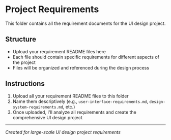 # Project Requirements

This folder contains all the requirement documents for the UI design project.

## Structure
- Upload your requirement README files here
- Each file should contain specific requirements for different aspects of the project
- Files will be organized and referenced during the design process

## Instructions
1. Upload all your requirement README files to this folder
2. Name them descriptively (e.g., `user-interface-requirements.md`, `design-system-requirements.md`, etc.)
3. Once uploaded, I'll analyze all requirements and create the comprehensive UI design project

---
*Created for large-scale UI design project requirements*